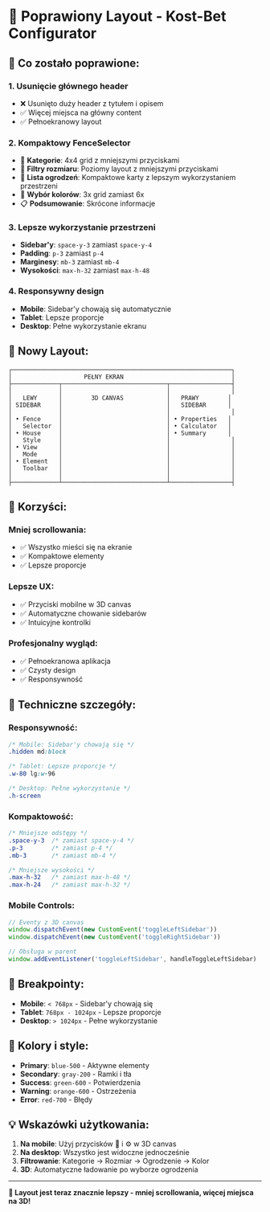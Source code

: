 # 🎨 Poprawiony Layout - Kost-Bet Configurator

## **🚀 Co zostało poprawione:**

### **1. Usunięcie głównego header**
- ❌ Usunięto duży header z tytułem i opisem
- ✅ Więcej miejsca na główny content
- ✅ Pełnoekranowy layout

### **2. Kompaktowy FenceSelector**
- 📱 **Kategorie**: 4x4 grid z mniejszymi przyciskami
- 📏 **Filtry rozmiaru**: Poziomy layout z mniejszymi przyciskami
- 🎯 **Lista ogrodzeń**: Kompaktowe karty z lepszym wykorzystaniem przestrzeni
- 🎨 **Wybór kolorów**: 3x grid zamiast 6x
- 📋 **Podsumowanie**: Skrócone informacje

### **3. Lepsze wykorzystanie przestrzeni**
- **Sidebar'y**: `space-y-3` zamiast `space-y-4`
- **Padding**: `p-3` zamiast `p-4`
- **Marginesy**: `mb-3` zamiast `mb-4`
- **Wysokości**: `max-h-32` zamiast `max-h-48`

### **4. Responsywny design**
- **Mobile**: Sidebar'y chowają się automatycznie
- **Tablet**: Lepsze proporcje
- **Desktop**: Pełne wykorzystanie ekranu

## **📱 Nowy Layout:**

```
┌─────────────────────────────────────────────────────────────┐
│                    PEŁNY EKRAN                              │
├─────────────┬─────────────────────────────┬─────────────────┤
│             │                             │                 │
│   LEWY      │        3D CANVAS            │   PRAWY        │
│ SIDEBAR     │                             │   SIDEBAR      │
│             │                             │                 │
│ • Fence     │                             │ • Properties   │
│   Selector  │                             │ • Calculator   │
│ • House     │                             │ • Summary      │
│   Style     │                             │                 │
│ • View      │                             │                 │
│   Mode      │                             │                 │
│ • Element   │                             │                 │
│   Toolbar   │                             │                 │
│             │                             │                 │
├─────────────┴─────────────────────────────┴─────────────────┤
```

## **🎯 Korzyści:**

### **Mniej scrollowania:**
- ✅ Wszystko mieści się na ekranie
- ✅ Kompaktowe elementy
- ✅ Lepsze proporcje

### **Lepsze UX:**
- ✅ Przyciski mobilne w 3D canvas
- ✅ Automatyczne chowanie sidebarów
- ✅ Intuicyjne kontrolki

### **Profesjonalny wygląd:**
- ✅ Pełnoekranowa aplikacja
- ✅ Czysty design
- ✅ Responsywność

## **🔧 Techniczne szczegóły:**

### **Responsywność:**
```css
/* Mobile: Sidebar'y chowają się */
.hidden md:block

/* Tablet: Lepsze proporcje */
.w-80 lg:w-96

/* Desktop: Pełne wykorzystanie */
.h-screen
```

### **Kompaktowość:**
```css
/* Mniejsze odstępy */
.space-y-3  /* zamiast space-y-4 */
.p-3        /* zamiast p-4 */
.mb-3       /* zamiast mb-4 */

/* Mniejsze wysokości */
.max-h-32   /* zamiast max-h-48 */
.max-h-24   /* zamiast max-h-32 */
```

### **Mobile Controls:**
```typescript
// Eventy z 3D canvas
window.dispatchEvent(new CustomEvent('toggleLeftSidebar'))
window.dispatchEvent(new CustomEvent('toggleRightSidebar'))

// Obsługa w parent
window.addEventListener('toggleLeftSidebar', handleToggleLeftSidebar)
```

## **📱 Breakpointy:**

- **Mobile**: `< 768px` - Sidebar'y chowają się
- **Tablet**: `768px - 1024px` - Lepsze proporcje
- **Desktop**: `> 1024px` - Pełne wykorzystanie

## **🎨 Kolory i style:**

- **Primary**: `blue-500` - Aktywne elementy
- **Secondary**: `gray-200` - Ramki i tła
- **Success**: `green-600` - Potwierdzenia
- **Warning**: `orange-600` - Ostrzeżenia
- **Error**: `red-700` - Błędy

## **💡 Wskazówki użytkowania:**

1. **Na mobile**: Użyj przycisków 📱 i ⚙️ w 3D canvas
2. **Na desktop**: Wszystko jest widoczne jednocześnie
3. **Filtrowanie**: Kategorie → Rozmiar → Ogrodzenie → Kolor
4. **3D**: Automatyczne ładowanie po wyborze ogrodzenia

---

**🎉 Layout jest teraz znacznie lepszy - mniej scrollowania, więcej miejsca na 3D!**

















